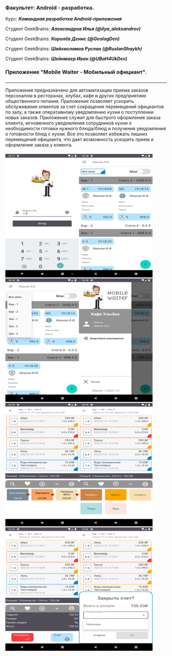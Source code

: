 ### Факультет: Android - разработка.

Курс: ***Командная разработка Android-приложения***


Студент GeekBrains: ***Александров Илья (@ilya_aleksandrov)***

Студент GeekBrains: ***Королёв Денис (@GeologDen)***

Студент GeekBrains: ***Шайхисламов Руслан (@RuslanShaykh)***

Студент GeekBrains: ***Шейнмаер Иван (@UBaH4UkDev)***


### Приложение "Mobile Waiter - Мобильный официант".


###
---

   Приложение предназначено для автоматизации приема заказов персоналом в ресторанах, клубах, кафе 
и других предприятиях общественного питания.
    Приложение позволяет ускорить обслуживание клиентов за счет сокращения перемещений официантов по залу, 
а также оперативному уведомлению кухни о поступлении новых заказов.
    Приложение служит для быстрого оформления заказа клиента, мгновенного уведомления сотрудников кухни 
о необходимости готовки нужного блюда/блюд и получения уведомления о готовности блюд с кухни. 
Все это позволяет избежать лишних перемещений официанта, что дает возможность ускорить прием и оформление заказа у клиента.

####


<img src="screenshot/1.png" width="230" height="384" /><img src="screenshot/2.png" width="230" height="384" />
<img src="screenshot/3.png" width="230" height="384" /><img src="screenshot/4.png" width="230" height="384" />
<img src="screenshot/5.png" width="230" height="384" /><img src="screenshot/6.png" width="230" height="384" />
<img src="screenshot/7.png" width="230" height="384" /><img src="screenshot/8.png" width="230" height="384" />